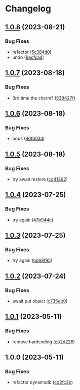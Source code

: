 # Changelog

## [1.0.8](https://github.com/milltechfx/MillTechFX.DynamoDbBackUp/compare/v1.0.7...v1.0.8) (2023-08-21)


### Bug Fixes

* refactor ([5c384d0](https://github.com/milltechfx/MillTechFX.DynamoDbBackUp/commit/5c384d064a274827612844ae35a0e1db66915107))
* undo ([8ecfcad](https://github.com/milltechfx/MillTechFX.DynamoDbBackUp/commit/8ecfcad992f8a1e18fd721be8ee63761c9030dbf))

## [1.0.7](https://github.com/milltechfx/MillTechFX.DynamoDbBackUp/compare/v1.0.6...v1.0.7) (2023-08-18)


### Bug Fixes

* 3rd time the charm? ([539427f](https://github.com/milltechfx/MillTechFX.DynamoDbBackUp/commit/539427fbe2af65b3a58bfe790fc1d78deb4b127b))

## [1.0.6](https://github.com/milltechfx/MillTechFX.DynamoDbBackUp/compare/v1.0.5...v1.0.6) (2023-08-18)


### Bug Fixes

* oops ([86f603d](https://github.com/milltechfx/MillTechFX.DynamoDbBackUp/commit/86f603d04b78673fc87748abc074a7858e2f15f9))

## [1.0.5](https://github.com/milltechfx/MillTechFX.DynamoDbBackUp/compare/v1.0.4...v1.0.5) (2023-08-18)


### Bug Fixes

* try await restore ([cd41392](https://github.com/milltechfx/MillTechFX.DynamoDbBackUp/commit/cd413920f5d1d41cb303dee857de14173bdd6720))

## [1.0.4](https://github.com/milltechfx/MillTechFX.DynamoDbBackUp/compare/v1.0.3...v1.0.4) (2023-07-25)


### Bug Fixes

* try again ([47b944c](https://github.com/milltechfx/MillTechFX.DynamoDbBackUp/commit/47b944c15307f78de45252145530bca30cbee2ab))

## [1.0.3](https://github.com/milltechfx/MillTechFX.DynamoDbBackUp/compare/v1.0.2...v1.0.3) (2023-07-25)


### Bug Fixes

* try again ([b068f95](https://github.com/milltechfx/MillTechFX.DynamoDbBackUp/commit/b068f9584b392e5c6ab773ed54356ef25776e7f6))

## [1.0.2](https://github.com/milltechfx/MillTechFX.DynamoDbBackUp/compare/v1.0.1...v1.0.2) (2023-07-24)


### Bug Fixes

* await put object ([c735eb0](https://github.com/milltechfx/MillTechFX.DynamoDbBackUp/commit/c735eb0a2b190cb8b72567a8934e2897e60f2304))

## [1.0.1](https://github.com/milltechfx/MillTechFX.DynamoDbBackUp/compare/v1.0.0...v1.0.1) (2023-05-11)


### Bug Fixes

* remove hardcoding ([eb2d226](https://github.com/milltechfx/MillTechFX.DynamoDbBackUp/commit/eb2d22628229ebdee7a309fded923d6bd80a865b))

## 1.0.0 (2023-05-11)


### Bug Fixes

* refactor dynamodb ([cd2fc2b](https://github.com/milltechfx/MillTechFX.DynamoDbBackUp/commit/cd2fc2bfd4471cd7f5152ea845d035be238cf47e))
